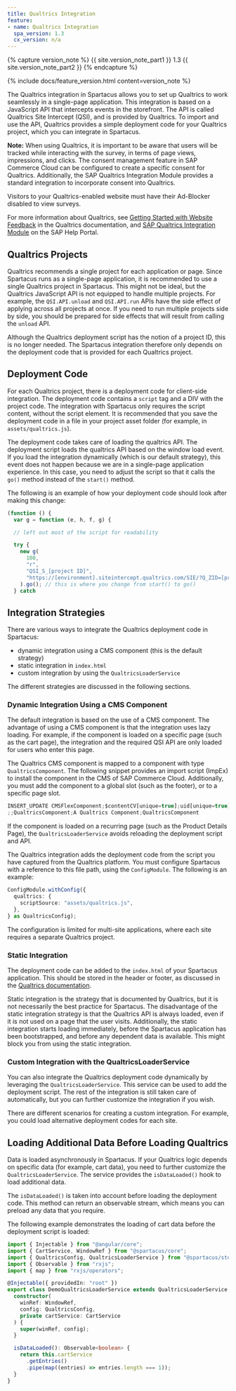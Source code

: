 ```yaml
---
title: Qualtrics Integration
feature:
- name: Qualtrics Integration
  spa_version: 1.3
  cx_version: n/a
---
```


{% capture version_note %}
{{ site.version_note_part1 }} 1.3 {{ site.version_note_part2 }}
{% endcapture %}

{% include docs/feature_version.html content=version_note %}

The Qualtrics integration in Spartacus allows you to set up Qualtrics to work seamlessly in a single-page application. This integration is based on a JavaScript API that intercepts events in the storefront. The API is called Qualtrics Site Intercept (QSI), and is provided by Qualtrics. To import and use the API, Qualtrics provides a simple deployment code for your Qualtrics project, which you can integrate in Spartacus.

**Note:** When using Qualtrics, it is important to be aware that users will be tracked while interacting with the survey, in terms of page views, impressions, and clicks. The consent management feature in SAP Commerce Cloud can be configured to create a specific consent for Qualtrics. Additionally, the SAP Qualtrics Integration Module provides a standard integration to incorporate consent into Qualtrics.

Visitors to your Qualtrics-enabled website must have their Ad-Blocker disabled to view surveys.

For more information about Qualtrics, see [Getting Started with Website Feedback](https://www.qualtrics.com/support/website-app-feedback/getting-started-with-website-app-feedback/getting-started-with-website-feedback) in the Qualtrics documentation, and [SAP Qualtrics Integration Module](https://help.sap.com/viewer/50c996852b32456c96d3161a95544cdb/latest/en-US/8a849c5254db460e8eea4d7b9af39bff.html) on the SAP Help Portal.

## Qualtrics Projects

Qualtrics recommends a single project for each application or page. Since Spartacus runs as a single-page application, it is recommended to use a single Qualtrics project in Spartacus. This might not be ideal, but the Qualtrics JavaScript API is not equipped to handle multiple projects. For example, the `QSI.API.unload` and `QSI.API.run` APIs have the side effect of applying across all projects at once. If you need to run multiple projects side by side, you should be prepared for side effects that will result from calling the `unload` API.

Although the Qualtrics deployment script has the notion of a project ID, this is no longer needed. The Spartacus integration therefore only depends on the deployment code that is provided for each Qualtrics project.

## Deployment Code

For each Qualtrics project, there is a deployment code for client-side integration. The deployment code contains a `script` tag and a DIV with the project code. The integration with Spartacus only requires the script content, without the script element. It is recommended that you save the deployment code in a file in your project asset folder (for example, in `assets/qualtrics.js`).

The deployment code takes care of loading the qualtrics API. The deployment script loads the qualtrics API based on the window load event. If you load the integration dynamically (which is our default strategy), this event does not happen because we are in a single-page application experience. In this case, you need to adjust the script so that it calls the `go()` method instead of the `start()` method.

The following is an example of how your deployment code should look after making this change:

```javascript
(function () {
  var g = function (e, h, f, g) {

  // left out most of the script for readability

  try {
    new g(
      100,
      "r",
      "QSI_S_[project ID]",
      "https://[environment].siteintercept.qualtrics.com/SIE/?Q_ZID=[project ID]"
    ).go(); // this is where you change from start() to go()
  } catch
```

## Integration Strategies

There are various ways to integrate the Qualtrics deployment code in Spartacus:

- dynamic integration using a CMS component (this is the default strategy)
- static integration in `index.html`
- custom integration by using the `QualtricsLoaderService`

The different strategies are discussed in the following sections.

### Dynamic Integration Using a CMS Component

The default integration is based on the use of a CMS component. The advantage of using a CMS component is that the integration uses lazy loading. For example, if the component is loaded on a specific page (such as the cart page), the integration and the required QSI API are only loaded for users who enter this page.

The Qualtrics CMS component is mapped to a component with type `QualtricsComponent`. The following snippet provides an import script (ImpEx) to install the component in the CMS of SAP Commerce Cloud. Additionally, you must add the component to a global slot (such as the footer), or to a specific page slot.

```ts
INSERT_UPDATE CMSFlexComponent;$contentCV[unique=true];uid[unique=true];name;flexType
;;QualtricsComponent;A Qualtrics Component;QualtricsComponent
```

If the component is loaded on a recurring page (such as the Product Details Page), the `QualtricsLoaderService` avoids reloading the deployment script and API.

The Qualtrics integration adds the deployment code from the script you have captured from the Qualtrics platform. You must configure Spartacus with a reference to this file path, using the `ConfigModule`. The following is an example:

```typescript
ConfigModule.withConfig({
  qualtrics: {
    scriptSource: "assets/qualtrics.js",
  },
} as QualtricsConfig);
```

The configuration is limited for multi-site applications, where each site requires a separate Qualtrics project.

### Static Integration

The deployment code can be added to the `index.html` of your Spartacus application. This should be stored in the header or footer, as discussed in the [Qualtrics documentation](https://www.qualtrics.com/support/website-app-feedback/common-use-cases/single-page-application/).

Static integration is the strategy that is documented by Qualtrics, but it is not necessarily the best practice for Spartacus. The disadvantage of the static integration strategy is that the Qualtrics API is always loaded, even if it is not used on a page that the user visits. Additionally, the static integration starts loading immediately, before the Spartacus application has been bootstrapped, and before any dependent data is available. This might block you from using the static integration.

### Custom Integration with the QualtricsLoaderService

You can also integrate the Qualtrics deployment code dynamically by leveraging the `QualtricsLoaderService`. This service can be used to add the deployment script. The rest of the integration is still taken care of automatically, but you can further customize the integration if you wish.

There are different scenarios for creating a custom integration. For example, you could load alternative deployment codes for each site.

## Loading Additional Data Before Loading Qualtrics

Data is loaded asynchronously in Spartacus. If your Qualtrics logic depends on specific data (for example, cart data), you need to further customize the `QualtricsLoaderService`. The service provides the `isDataLoaded()` hook to load additional data.

The `isDataLoaded()` is taken into account before loading the deployment code. This method can return an observable stream, which means you can preload any data that you require.

The following example demonstrates the loading of cart data before the deployment script is loaded:

```ts
import { Injectable } from "@angular/core";
import { CartService, WindowRef } from "@spartacus/core";
import { QualtricsConfig, QualtricsLoaderService } from "@spartacus/storefront";
import { Observable } from "rxjs";
import { map } from "rxjs/operators";

@Injectable({ providedIn: "root" })
export class DemoQualtricsLoaderService extends QualtricsLoaderService {
  constructor(
    winRef: WindowRef,
    config: QualtricsConfig,
    private cartService: CartService
  ) {
    super(winRef, config);
  }

  isDataLoaded(): Observable<boolean> {
    return this.cartService
      .getEntries()
      .pipe(map((entries) => entries.length === 1));
  }
}
```
